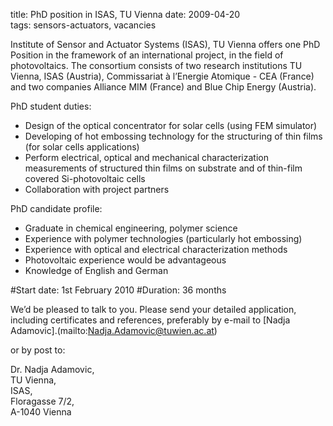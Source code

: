 title: PhD position  in ISAS, TU Vienna
date: 2009-04-20  
tags: sensors-actuators, vacancies

<!--break-->
Institute of Sensor and Actuator Systems (ISAS), TU Vienna offers one PhD Position in the framework of an international project, in the field of photovoltaics. The consortium consists of two research institutions TU Vienna, ISAS (Austria), Commissariat à l’Energie Atomique - CEA (France) and two companies Alliance MIM (France) and Blue Chip Energy (Austria). 

PhD student duties: 

* Design of the optical concentrator for solar cells (using FEM simulator)   
* Developing of hot embossing technology for the structuring of thin films (for solar cells applications)  
* Perform electrical, optical and mechanical characterization measurements of structured thin films on substrate and of thin-film covered Si-photovoltaic cells  
* Collaboration with project partners  
  

PhD candidate profile:
 
* Graduate in chemical engineering, polymer science
* Experience with polymer technologies (particularly hot embossing)  
* Experience with optical and electrical characterization methods  
* Photovoltaic experience would be advantageous  
* Knowledge of English and German  


#Start date:  1st February 2010
#Duration:   36 months 

We’d be pleased to talk to you. Please send your detailed application, including certificates and references, preferably by e-mail to [Nadja Adamovic].(mailto:Nadja.Adamovic@tuwien.ac.at)  

or by post to:  

Dr. Nadja Adamovic,  
TU Vienna,  
ISAS,  
Floragasse 7/2,  
A-1040 Vienna